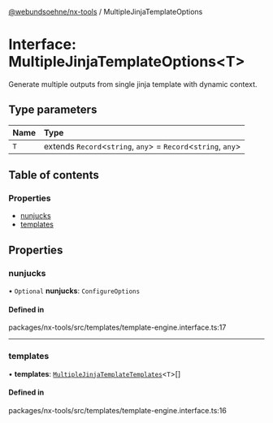 [@webundsoehne/nx-tools](../README.md) / MultipleJinjaTemplateOptions

# Interface: MultipleJinjaTemplateOptions<T\>

Generate multiple outputs from single jinja template with dynamic context.

## Type parameters

| Name | Type |
| :------ | :------ |
| `T` | extends `Record`<`string`, `any`\> = `Record`<`string`, `any`\> |

## Table of contents

### Properties

- [nunjucks](MultipleJinjaTemplateOptions.md#nunjucks)
- [templates](MultipleJinjaTemplateOptions.md#templates)

## Properties

### nunjucks

• `Optional` **nunjucks**: `ConfigureOptions`

#### Defined in

packages/nx-tools/src/templates/template-engine.interface.ts:17

___

### templates

• **templates**: [`MultipleJinjaTemplateTemplates`](MultipleJinjaTemplateTemplates.md)<`T`\>[]

#### Defined in

packages/nx-tools/src/templates/template-engine.interface.ts:16

